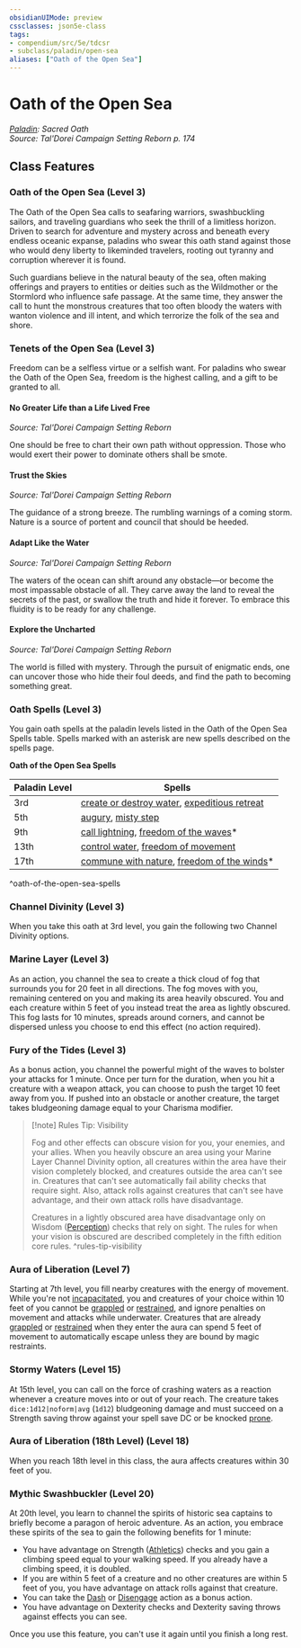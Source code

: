 ```yaml
---
obsidianUIMode: preview
cssclasses: json5e-class
tags:
- compendium/src/5e/tdcsr
- subclass/paladin/open-sea
aliases: ["Oath of the Open Sea"]
---
```

# Oath of the Open Sea
*[Paladin](paladin.md): Sacred Oath*  
*Source: Tal'Dorei Campaign Setting Reborn p. 174*  


## Class Features

### Oath of the Open Sea (Level 3)

The Oath of the Open Sea calls to seafaring warriors, swashbuckling sailors, and traveling guardians who seek the thrill of a limitless horizon. Driven to search for adventure and mystery across and beneath every endless oceanic expanse, paladins who swear this oath stand against those who would deny liberty to likeminded travelers, rooting out tyranny and corruption wherever it is found.

Such guardians believe in the natural beauty of the sea, often making offerings and prayers to entities or deities such as the Wildmother or the Stormlord who influence safe passage. At the same time, they answer the call to hunt the monstrous creatures that too often bloody the waters with wanton violence and ill intent, and which terrorize the folk of the sea and shore.

### Tenets of the Open Sea (Level 3)

Freedom can be a selfless virtue or a selfish want. For paladins who swear the Oath of the Open Sea, freedom is the highest calling, and a gift to be granted to all.

#### No Greater Life than a Life Lived Free
_Source: Tal'Dorei Campaign Setting Reborn_

One should be free to chart their own path without oppression. Those who would exert their power to dominate others shall be smote.

#### Trust the Skies
_Source: Tal'Dorei Campaign Setting Reborn_

The guidance of a strong breeze. The rumbling warnings of a coming storm. Nature is a source of portent and council that should be heeded.

#### Adapt Like the Water
_Source: Tal'Dorei Campaign Setting Reborn_

The waters of the ocean can shift around any obstacle—or become the most impassable obstacle of all. They carve away the land to reveal the secrets of the past, or swallow the truth and hide it forever. To embrace this fluidity is to be ready for any challenge.

#### Explore the Uncharted
_Source: Tal'Dorei Campaign Setting Reborn_

The world is filled with mystery. Through the pursuit of enigmatic ends, one can uncover those who hide their foul deeds, and find the path to becoming something great.

### Oath Spells (Level 3)

You gain oath spells at the paladin levels listed in the Oath of the Open Sea Spells table. Spells marked with an asterisk are new spells described on the spells page.

**Oath of the Open Sea Spells**

| Paladin Level | Spells |
|---------------|--------|
| 3rd | [create or destroy water](2-Mechanics/CLI/spells/create-or-destroy-water.md), [expeditious retreat](2-Mechanics/CLI/spells/expeditious-retreat.md) |
| 5th | [augury](2-Mechanics/CLI/spells/augury.md), [misty step](2-Mechanics/CLI/spells/misty-step.md) |
| 9th | [call lightning](2-Mechanics/CLI/spells/call-lightning.md), [freedom of the waves](2-Mechanics/CLI/spells/freedom-of-the-waves-tdcsr.md)* |
| 13th | [control water](2-Mechanics/CLI/spells/control-water.md), [freedom of movement](2-Mechanics/CLI/spells/freedom-of-movement.md) |
| 17th | [commune with nature](2-Mechanics/CLI/spells/commune-with-nature.md), [freedom of the winds](2-Mechanics/CLI/spells/freedom-of-the-winds-tdcsr.md)* |
^oath-of-the-open-sea-spells

### Channel Divinity (Level 3)

When you take this oath at 3rd level, you gain the following two Channel Divinity options.

### Marine Layer (Level 3)

As an action, you channel the sea to create a thick cloud of fog that surrounds you for 20 feet in all directions. The fog moves with you, remaining centered on you and making its area heavily obscured. You and each creature within 5 feet of you instead treat the area as lightly obscured. This fog lasts for 10 minutes, spreads around corners, and cannot be dispersed unless you choose to end this effect (no action required).

### Fury of the Tides (Level 3)

As a bonus action, you channel the powerful might of the waves to bolster your attacks for 1 minute. Once per turn for the duration, when you hit a creature with a weapon attack, you can choose to push the target 10 feet away from you. If pushed into an obstacle or another creature, the target takes bludgeoning damage equal to your Charisma modifier.

> [!note] Rules Tip: Visibility
> 
> Fog and other effects can obscure vision for you, your enemies, and your allies. When you heavily obscure an area using your Marine Layer Channel Divinity option, all creatures within the area have their vision completely blocked, and creatures outside the area can't see in. Creatures that can't see automatically fail ability checks that require sight. Also, attack rolls against creatures that can't see have advantage, and their own attack rolls have disadvantage.
> 
> Creatures in a lightly obscured area have disadvantage only on Wisdom ([Perception](2-Mechanics/CLI/rules/skills.md#Perception)) checks that rely on sight. The rules for when your vision is obscured are described completely in the fifth edition core rules.
^rules-tip-visibility

### Aura of Liberation (Level 7)

Starting at 7th level, you fill nearby creatures with the energy of movement. While you're not [incapacitated](2-Mechanics/CLI/rules/conditions.md#Incapacitated), you and creatures of your choice within 10 feet of you cannot be [grappled](2-Mechanics/CLI/rules/conditions.md#Grappled) or [restrained](2-Mechanics/CLI/rules/conditions.md#Restrained), and ignore penalties on movement and attacks while underwater. Creatures that are already [grappled](2-Mechanics/CLI/rules/conditions.md#Grappled) or [restrained](2-Mechanics/CLI/rules/conditions.md#Restrained) when they enter the aura can spend 5 feet of movement to automatically escape unless they are bound by magic restraints.

### Stormy Waters (Level 15)

At 15th level, you can call on the force of crashing waters as a reaction whenever a creature moves into or out of your reach. The creature takes `dice:1d12|noform|avg` (`1d12`) bludgeoning damage and must succeed on a Strength saving throw against your spell save DC or be knocked [prone](2-Mechanics/CLI/rules/conditions.md#Prone).

### Aura of Liberation (18th Level) (Level 18)

When you reach 18th level in this class, the aura affects creatures within 30 feet of you.

### Mythic Swashbuckler (Level 20)

At 20th level, you learn to channel the spirits of historic sea captains to briefly become a paragon of heroic adventure. As an action, you embrace these spirits of the sea to gain the following benefits for 1 minute:

- You have advantage on Strength ([Athletics](2-Mechanics/CLI/rules/skills.md#Athletics)) checks and you gain a climbing speed equal to your walking speed. If you already have a climbing speed, it is doubled.  
- If you are within 5 feet of a creature and no other creatures are within 5 feet of you, you have advantage on attack rolls against that creature.  
- You can take the [Dash](2-Mechanics/CLI/rules/actions.md#Dash) or [Disengage](2-Mechanics/CLI/rules/actions.md#Disengage) action as a bonus action.  
- You have advantage on Dexterity checks and Dexterity saving throws against effects you can see.  

Once you use this feature, you can't use it again until you finish a long rest.